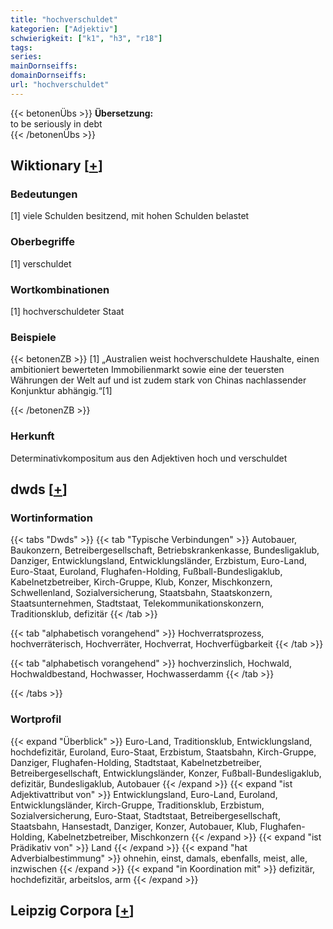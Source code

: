 ```yaml
---
title: "hochverschuldet"
kategorien: ["Adjektiv"]
schwierigkeit: ["k1", "h3", "r18"]
tags:
series:
mainDornseiffs:
domainDornseiffs:
url: "hochverschuldet"
---
```


{{< betonenÜbs >}}
**Übersetzung:**  
to be seriously in debt  
{{< /betonenÜbs >}}

## Wiktionary [[+](https://de.wiktionary.org/wiki/hochverschuldet)]

### Bedeutungen
[1] viele Schulden besitzend, mit hohen Schulden belastet  

### Oberbegriffe
[1] verschuldet  

### Wortkombinationen
[1] hochverschuldeter Staat  

### Beispiele
{{< betonenZB >}}
[1] „Australien weist hochverschuldete Haushalte, einen ambitioniert bewerteten Immobilienmarkt sowie eine der teuersten Währungen der Welt auf und ist zudem stark von Chinas nachlassender Konjunktur abhängig.“[1]  

{{< /betonenZB >}}
### Herkunft
Determinativkompositum aus den Adjektiven hoch und verschuldet  



## dwds [[+](https://www.dwds.de/wb/hochverschuldet)]

### Wortinformation
{{< tabs "Dwds" >}}
{{< tab "Typische Verbindungen" >}}
Autobauer, Baukonzern, Betreibergesellschaft, Betriebskrankenkasse, Bundesligaklub, Danziger, Entwicklungsland, Entwicklungsländer, Erzbistum, Euro-Land, Euro-Staat, Euroland, Flughafen-Holding, Fußball-Bundesligaklub, Kabelnetzbetreiber, Kirch-Gruppe, Klub, Konzer, Mischkonzern, Schwellenland, Sozialversicherung, Staatsbahn, Staatskonzern, Staatsunternehmen, Stadtstaat, Telekommunikationskonzern, Traditionsklub, defizitär
{{< /tab >}}

{{< tab "alphabetisch vorangehend" >}}
Hochverratsprozess, hochverräterisch, Hochverräter, Hochverrat, Hochverfügbarkeit
{{< /tab >}}

{{< tab "alphabetisch vorangehend" >}}
hochverzinslich, Hochwald, Hochwaldbestand, Hochwasser, Hochwasserdamm
{{< /tab >}}

{{< /tabs >}}

### Wortprofil
{{< expand "Überblick" >}} Euro-Land, Traditionsklub, Entwicklungsland, hochdefizitär, Euroland, Euro-Staat, Erzbistum, Staatsbahn, Kirch-Gruppe, Danziger, Flughafen-Holding, Stadtstaat, Kabelnetzbetreiber, Betreibergesellschaft, Entwicklungsländer, Konzer, Fußball-Bundesligaklub, defizitär, Bundesligaklub, Autobauer {{< /expand >}}
{{< expand "ist Adjektivattribut von" >}} Entwicklungsland, Euro-Land, Euroland, Entwicklungsländer, Kirch-Gruppe, Traditionsklub, Erzbistum, Sozialversicherung, Euro-Staat, Stadtstaat, Betreibergesellschaft, Staatsbahn, Hansestadt, Danziger, Konzer, Autobauer, Klub, Flughafen-Holding, Kabelnetzbetreiber, Mischkonzern {{< /expand >}}
{{< expand "ist Prädikativ von" >}} Land {{< /expand >}}
{{< expand "hat Adverbialbestimmung" >}} ohnehin, einst, damals, ebenfalls, meist, alle, inzwischen {{< /expand >}}
{{< expand "in Koordination mit" >}} defizitär, hochdefizitär, arbeitslos, arm {{< /expand >}}

## Leipzig Corpora [[+](https://corpora.uni-leipzig.de/en/res?word=hochverschuldet&corpusId=deu_newscrawl-public_2018)]

